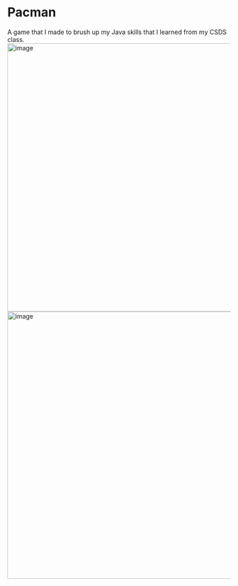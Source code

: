 # Pacman
A game that I made to brush up my Java skills that I learned from my CSDS class.
<img width="605" alt="image" src="https://github.com/user-attachments/assets/21618d6f-d540-4dd8-bcea-03b7ee95c217" />
<img width="603" alt="image" src="https://github.com/user-attachments/assets/1df00077-5a6f-4c30-903c-68bc25f8341f" />
